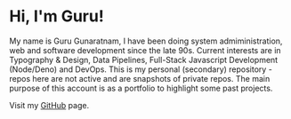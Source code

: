 # Hi, I'm Guru!

My name is Guru Gunaratnam, I have been doing system admiministration, web and software development since the late 90s.  Current interests are in Typography & Design, Data Pipelines, Full-Stack Javascript Development (Node/Deno) and DevOps.  This is my personal (secondary) repository - repos here are not active and are snapshots of private repos.  The main purpose of this account is as a portfolio to highlight some past projects.

Visit my [GitHub](https://github.com/guruguhangunaratnam) page.
